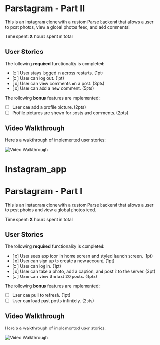 # Parstagram - Part II

This is an Instagram clone with a custom Parse backend that allows a user to post photos, view a global photos feed, and add comments!

Time spent: **X** hours spent in total

## User Stories

The following **required** functionality is completed:

- [x ] User stays logged in across restarts. (1pt)
- [x ] User can log out. (1pt)
- [ x] User can view comments on a post. (3pts)
- [ x] User can add a new comment. (5pts)

The following **bonus** features are implemented:

- [ ] User can add a profile picture. (2pts)
- [ ] Profile pictures are shown for posts and comments. (2pts)

## Video Walkthrough

Here's a walkthrough of implemented user stories:

<img src='https://i.imgur.com/4815u3Y.gif' title='Video Walkthrough' width='' alt='Video Walkthrough' />






# Instagram_app
# Parstagram - Part I

This is an Instagram clone with a custom Parse backend that allows a user to post photos and view a global photos feed.

Time spent: **X** hours spent in total

## User Stories

The following **required** functionality is completed:

- [ x] User sees app icon in home screen and styled launch screen. (1pt)
- [ x] User can sign up to create a new account. (1pt)
- [x ] User can log in. (1pt)
- [ x] User can take a photo, add a caption, and post it to the server. (3pt)
- [x ] User can view the last 20 posts. (4pts)

The following **bonus** features are implemented:

- [ ] User can pull to refresh. (1pt)
- [ ] User can load past posts infinitely. (2pts)

## Video Walkthrough

Here's a walkthrough of implemented user stories:

<img src='https://i.imgur.com/e1pVIfD.gif' title='Video Walkthrough' width='' alt='Video Walkthrough' />
